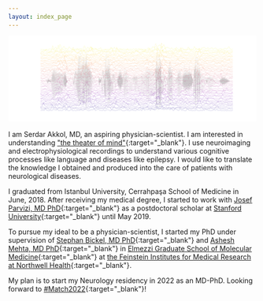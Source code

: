 ```yaml
---
layout: index_page
---
```

<img src="images/HFA-plasma-allt.png?raw=true" title="High Frequency Activity in anterior STG when listening to the speech (gray line) across trials (different colors)"/>

I am Serdar Akkol, MD, an aspiring physician-scientist. I am interested in understanding ["the theater of mind"](http://metaphors.lib.virginia.edu/metaphors/12137){:target="_blank"}. I use neuroimaging and electrophysiological recordings to understand various cognitive processes like language and diseases like epilepsy. I would like to translate the knowledge I obtained and produced into the care of patients with neurological diseases.

I graduated from Istanbul University, Cerrahpaşa School of Medicine in June, 2018. After receiving my medical degree, I started to work with [Josef Parvizi, MD PhD](https://scholar.google.com.tr/citations?user=t4XXQ7AAAAAJ&hl=en&oi=ao){:target="_blank"} as a postdoctoral scholar at [Stanford University](https://med.stanford.edu/neurology.html){:target="_blank"} until May 2019. 

To pursue my ideal to be a physician-scientist, I started my PhD under supervision of [Stephan Bickel, MD PhD](https://pubmed.ncbi.nlm.nih.gov/?term=Bickel%2C+Stephan%5BAuthor%5D&sort=){:target="_blank"} and [Ashesh Mehta, MD PhD](https://scholar.google.com.tr/citations?user=Foh8-ewAAAAJ&hl=en&oi=ao){:target="_blank"} in [Elmezzi Graduate School of Molecular Medicine](https://www.northwell.edu/education-and-resources/elmezzi-graduate-school-of-molecular-medicine){:target="_blank"} at [the Feinstein Institutes for Medical Research at Northwell Health](https://feinstein.northwell.edu/){:target="_blank"}.

My plan is to start my Neurology residency in 2022 as an MD-PhD. Looking forward to [#Match2022](https://twitter.com/hashtag/Match2022){:target="_blank"}!
